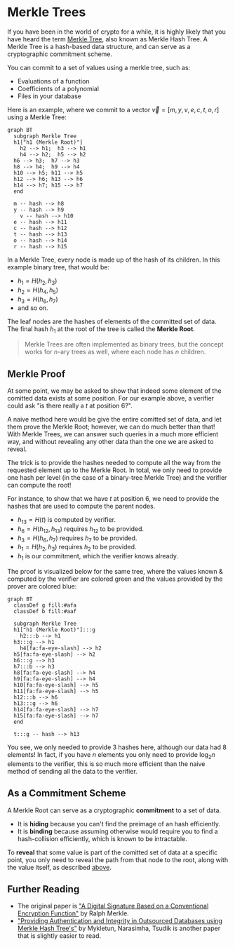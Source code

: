 # Merkle Trees

If you have been in the world of crypto for a while, it is highly likely that you have heard the term [Merkle Tree](https://brilliant.org/wiki/merkle-tree/), also known as Merkle Hash Tree. A Merkle Tree is a hash-based data structure, and can serve as a cryptographic commitment scheme.

You can commit to a set of values using a merkle tree, such as:

- Evaluations of a function
- Coefficients of a polynomial
- Files in your database

Here is an example, where we commit to a vector $\vec{v} = [m, y, v, e, c, t, o, r]$ using a Merkle Tree:

```mermaid
graph BT
  subgraph Merkle Tree
  h1["h1 (Merkle Root)"]
	h2 --> h1;  h3 --> h1
	h4 --> h2;  h5 --> h2
  h6 --> h3;  h7 --> h3
  h8 --> h4;  h9 --> h4
  h10 --> h5; h11 --> h5
  h12 --> h6; h13 --> h6
  h14 --> h7; h15 --> h7
  end

  m -- hash --> h8
  y -- hash --> h9
	v -- hash --> h10
  e -- hash --> h11
  c -- hash --> h12
  t -- hash --> h13
  o -- hash --> h14
  r -- hash --> h15
```

In a Merkle Tree, every node is made up of the hash of its children. In this example binary tree, that would be:

- $h_1 = H(h_2, h_3)$
- $h_2 = H(h_4, h_5)$
- $h_3 = H(h_6, h_7)$
- and so on.

The leaf nodes are the hashes of elements of the committed set of data. The final hash $h_1$ at the root of the tree is called the **Merkle Root**.

> Merkle Trees are often implemented as binary trees, but the concept works for $n$-ary trees as well, where each node has $n$ children.

## Merkle Proof

At some point, we may be asked to show that indeed some element of the comitted data exists at some position. For our example above, a verifier could ask "is there really a $t$ at position 6?".

A naive method here would be give the entire comitted set of data, and let them prove the Merkle Root; however, we can do much better than that! With Merkle Trees, we can answer such queries in a much more efficient way, and without revealing any other data than the one we are asked to reveal.

The trick is to provide the hashes needed to compute all the way from the requested element up to the Merkle Root. In total, we only need to provide one hash per level (in the case of a binary-tree Merkle Tree) and the verifier can compute the root!

For instance, to show that we have $t$ at position 6, we need to provide the hashes that are used to compute the parent nodes.

- $h_{13} = H(t)$ is computed by verifier.
- $h_6 = H(h_{12}, h_{13})$ requires $h_{12}$ to be provided.
- $h_3 = H(h_6, h_7)$ requires $h_7$ to be provided.
- $h_1 = H(h_2, h_3)$ requires $h_2$ to be provided.
- $h_1$ is our commitment, which the verifier knows already.

The proof is visualized below for the same tree, where the values known & computed by the verifier are colored green and the values provided by the prover are colored blue:

```mermaid
graph BT
  classDef g fill:#afa
  classDef b fill:#aaf

  subgraph Merkle Tree
  h1["h1 (Merkle Root)"]:::g
	h2:::b --> h1
  h3:::g --> h1
	h4[fa:fa-eye-slash] --> h2
  h5[fa:fa-eye-slash] --> h2
  h6:::g --> h3
  h7:::b --> h3
  h8[fa:fa-eye-slash] --> h4
  h9[fa:fa-eye-slash] --> h4
  h10[fa:fa-eye-slash] --> h5
  h11[fa:fa-eye-slash] --> h5
  h12:::b --> h6
  h13:::g --> h6
  h14[fa:fa-eye-slash] --> h7
  h15[fa:fa-eye-slash] --> h7
  end

  t:::g -- hash --> h13
```

You see, we only needed to provide 3 hashes here, although our data had 8 elements! In fact, if you have $n$ elements you only need to provide $\log_2{n}$ elements to the verifier, this is so much more efficient than the naive method of sending all the data to the verifier.

## As a Commitment Scheme

A Merkle Root can serve as a cryptographic **commitment** to a set of data.

- It is **hiding** because you can't find the preimage of an hash efficiently.
- It is **binding** because assuming otherwise would require you to find a hash-collision efficiently, which is known to be intractable.

To **reveal** that some value is part of the comitted set of data at a specific point, you only need to reveal the path from that node to the root, along with the value itself, as described [above](#merkle-proof).

## Further Reading

- The original paper is ["A Digital Signature Based on a Conventional Encryption Function"](https://people.eecs.berkeley.edu/~raluca/cs261-f15/readings/me) by Ralph Merkle.
- ["Providing Authentication and Integrity in Outsourced Databases using Merkle Hash Tree's"](https://people.eecs.berkeley.edu/~raluca/cs261-f15/readings/merkleodb.pdf) by Mykletun, Narasimha, Tsudik is another paper that is slightly easier to read.

